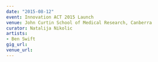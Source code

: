 ```yaml
---
date: "2015-08-12"
event: Innovation ACT 2015 Launch
venue: John Curtin School of Medical Research, Canberra
curator: Natalija Nikolic
artists:
- Ben Swift
gig_url: 
venue_url: 
---
```

